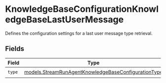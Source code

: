 # KnowledgeBaseConfigurationKnowledgeBaseLastUserMessage

Defines the configuration settings for a last user message type retrieval.


## Fields

| Field                                                                                                            | Type                                                                                                             | Required                                                                                                         | Description                                                                                                      |
| ---------------------------------------------------------------------------------------------------------------- | ---------------------------------------------------------------------------------------------------------------- | ---------------------------------------------------------------------------------------------------------------- | ---------------------------------------------------------------------------------------------------------------- |
| `type`                                                                                                           | [models.StreamRunAgentKnowledgeBaseConfigurationType](../models/streamrunagentknowledgebaseconfigurationtype.md) | :heavy_check_mark:                                                                                               | N/A                                                                                                              |